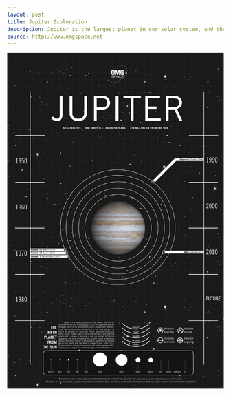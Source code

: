 ```yaml
---
layout: post
title: Jupiter Exploration
description: Jupiter is the largest planet in our solar system, and the fifth furthest from the sun.
source: http://www.omgspace.net  
---
```


![Jupiter exploration](/img/jupiter-exploration.jpg)
